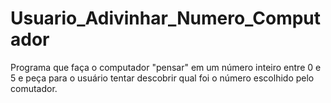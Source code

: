 # Usuario_Adivinhar_Numero_Computador
Programa que faça o computador "pensar" em um número inteiro entre 0 e 5 e peça para o usuário tentar descobrir qual foi o número escolhido pelo comutador.
